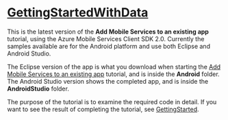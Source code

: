 # [GettingStartedWithData](./android)
This is the latest version of the **Add Mobile Services to an existing app** tutorial, using the Azure Mobile Services Client SDK 2.0. Currently the samples available are for the Android platform and use both Eclipse and Android Studio.

The Eclipse version of the app is what you download when starting the [Add Mobile Services to an existing app](http://azure.microsoft.com/en-us/documentation/articles/mobile-services-android-get-started-data/#download-app) tutorial, and is inside the **Android** folder. The Android Studio version shows the completed app, and is inside the **AndroidStudio** folder.

The purpose of the tutorial is to examine the required code in detail. If you want to see the result of completing the tutorial, see [GettingStarted](http://gitHub.com/mobile-services-samples/GettingStarted/android). 

